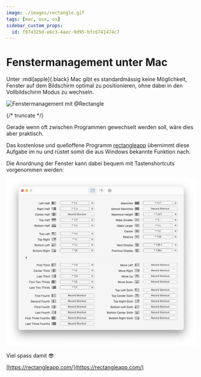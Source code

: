```yaml
---
image: ./images/rectangle.gif
tags: [mac, osx, os]
sidebar_custom_props:
  id: f874325d-e6c3-4aec-9d95-bfc6741474c7
---
```



# Fenstermanagement unter Mac

Unter :mdi[apple]{.black} Mac gibt es standardmässig keine Möglichkeit, Fenster auf dem Bildschirm optimal zu positionieren, ohne dabei in den Vollbildschirm Modus zu wechseln. 

![Fenstermanagement mit [@Rectangle](https://rectangleapp.com/)](images/rectangle.gif)

{/* truncate */}

Gerade wenn oft zwischen Programmen gewechselt werden soll, wäre dies aber praktisch.

Das kostenlose und quelloffene Programm [rectangleapp](https://rectangleapp.com/) übernimmt diese Aufgabe im nu und rüstet somit die aus Windows bekannte Funktion nach.

Die Anordnung der Fenster kann dabei bequem mit Tastenshortcuts vorgenommen werden:

![](images/shortcutScreenshot.jpg)

Viel spass damit 😎


[https://rectangleapp.com/](https://rectangleapp.com/)
